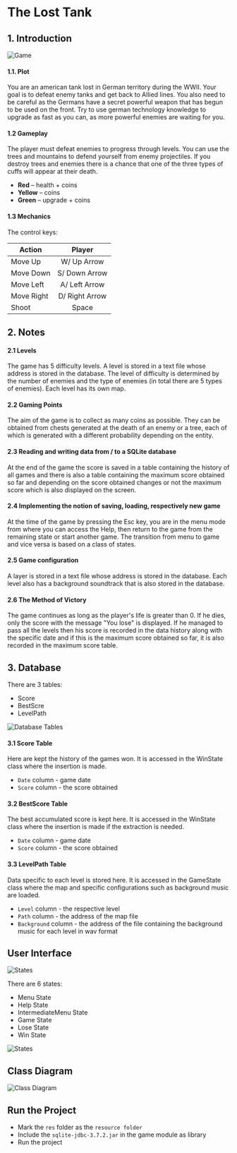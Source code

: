 # The Lost Tank

## 1. Introduction

![Game](https://github.com/enaki/The_Lost_Tank/blob/master/Documentation/screenshots/ss_1.png)


#### 1.1. Plot
You are an american tank lost in German territory during the WWII. 
Your goal is to defeat enemy tanks and get back to Allied lines. 
You also need to be careful as the Germans have a secret powerful weapon that has begun to 
be used on the front. Try to use german technology knowledge to upgrade as fast as you can, 
as more powerful enemies are waiting for you.

#### 1.2 Gameplay
The player must defeat enemies to progress through levels. 
You can use the trees and mountains to defend yourself from enemy projectiles. 
If you destroy trees and enemies there is a chance that one of the three types of cuffs 
will appear at their death.

* __Red__ – health + coins 
* __Yellow__ – coins 
* __Green__ – upgrade + coins

#### 1.3 Mechanics

The control keys:

| Action        | Player        |
| ------------- |:-------------:|
| Move Up       | W/ Up Arrow   |
| Move Down     | S/ Down Arrow |
| Move Left     | A/ Left Arrow |
| Move Right    | D/ Right Arrow|
| Shoot         | Space         |

## 2. Notes

#### 2.1 Levels
The game has 5 difficulty levels. A level is stored in a text file whose address 
is stored in the database. 
The level of difficulty is determined by the number of enemies and the type of 
enemies (in total there are 5 types of enemies). Each level has its own map.

#### 2.2 Gaming Points
The aim of the game is to collect as many coins as possible. 
They can be obtained from chests generated at the death of an enemy or a tree, 
each of which is generated with a different probability depending on the entity.

#### 2.3 Reading and writing data from / to a SQLite database
At the end of the game the score is saved in a table containing the history 
of all games and there is also a table containing the maximum score obtained so far and 
depending on the score obtained changes or not the maximum score which is also displayed 
on the screen.

#### 2.4 Implementing the notion of saving, loading, respectively new game
At the time of the game by pressing the Esc key, you are in the menu mode from where you 
can access the Help, then return to the game from the remaining state or start another game. 
The transition from menu to game and vice versa is based on a class of states.

#### 2.5 Game configuration
A layer is stored in a text file whose address is stored in the database. 
Each level also has a background soundtrack that is also stored in the database.

#### 2.6 The Method of Victory
The game continues as long as the player's life is greater than 0. 
If he dies, only the score with the message "You lose" is displayed. 
If he managed to pass all the levels then his score is recorded in the data history 
along with the specific date and if this is the maximum score obtained so far, 
it is also recorded in the maximum score table.

## 3. Database

There are 3 tables:
* Score
* BestScre
* LevelPath

![Database Tables](https://github.com/enaki/The_Lost_Tank/blob/master/Documentation/screenshots/db.png)

#### 3.1 Score Table
Here are kept the history of the games won. 
It is accessed in the WinState class where the insertion is made.
- `Date` column - game date
- `Score` column - the score obtained

#### 3.2 BestScore Table
The best accumulated score is kept here. 
It is accessed in the WinState class where the insertion is made if the extraction is needed.
- `Date` column - game date
- `Score` column - the score obtained

#### 3.3 LevelPath Table
Data specific to each level is stored here. It is accessed in the GameState class where the 
map and specific configurations such as background music are loaded.
- `Level` column - the respective level
- `Path` column - the address of the map file
- `Background` column - the address of the file containing the background music for
each level in wav format

## User Interface

![States](https://github.com/enaki/The_Lost_Tank/blob/master/Documentation/screenshots/ui.png)

There are 6 states:
* Menu State
* Help State
* IntermediateMenu State
* Game State
* Lose State
* Win State

![States](https://github.com/enaki/The_Lost_Tank/blob/master/Documentation/screenshots/ss_2.png)

## Class Diagram

![Class Diagram](https://github.com/enaki/The_Lost_Tank/blob/master/Documentation/diagrams/class_diagram.png)


## Run the Project

- Mark the `res` folder as the `resource folder`
- Include the `sqlite-jdbc-3.7.2.jar` in the game module as library
- Run the project